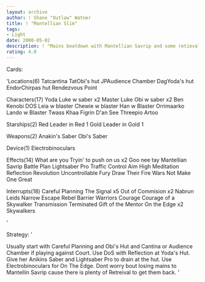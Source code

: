 ```yaml
---
layout: archive
author: ! Shane "Outlaw" Watner
title: ! "Mantellian Slim"
tags:
- Light
date: 2000-05-02
description: ! "Mains beatdown with Mantellian Savrip and some retieval"
rating: 4.0
---
```

Cards: 

'Locations(6)
Tatcantina
TatObi's hut
JPAudience Chamber
DagYoda's hut
EndorChirpas hut
Rendezvous Point

Characters(17)
Yoda
Luke w saber x2
Master Luke
Obi w saber x2
Ben Kenobi
DOS
Leia w blaster
Chewie w blaster
Han w Blaster
Orrimaarko
Lando w Blaster
Twass Khaa
Figrin D'an
See Threepio
Artoo

Starships(2)
Red Leader in Red 1
Gold Leader in Gold 1

Weapons(2)
Anakin's Saber
Obi's Saber

Device(1)
Electrobinoculars

Effects(14)
What are you Tryin' to push on us x2
Goo nee tay
Mantellian Savrip
Battle Plan
Lightsaber Pro
Traffic Control
Aim High
Meditation
Reflection
Revolution
Uncontrollable Fury
Draw Their Fire
Wars Not Make One Great

Interrupts(18)
Careful Planning
The Signal x5
Out of Commision x2
Nabrun Leids
Narrow Escape
Rebel Barrier
Warriors Courage
Courage of a Skywalker
Transmission Terminated
Gift of the Mentor
On the Edge x2
Skywalkers


'

Strategy: '

Usually start with Careful Planning and Obi's Hut and Cantina or Audience Chamber if playing against Court.  Use DoS with Reflection at Yoda's Hut.  Give her Anikins Saber and Lightsaber Pro to drain at the hut.  Use Electrobinoculars for On The Edge.  Dont worry bout losing mains to Mantellin Savrip cause there is plenty of Retreival to get them back. '